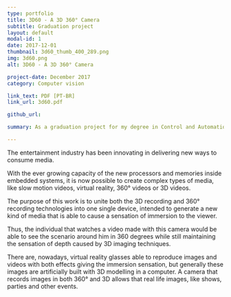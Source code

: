 ```yaml
---
type: portfolio
title: 3D60 - A 3D 360° Camera
subtitle: Graduation project
layout: default
modal-id: 1
date: 2017-12-01
thumbnail: 3d60_thumb_400_289.png
img: 3d60.png
alt: 3D60 - A 3D 360° Camera

project-date: December 2017
category: Computer vision

link_text: PDF [PT-BR]
link_url: 3d60.pdf

github_url: 

summary: As a graduation project for my degree in Control and Automation Engineering I developed with my group a camera capable of filming in 360° and 3D, and even build a prototype with 180° for proving the concept. Many computer vision and image processing techniques were employed into making this project.

---
```


The entertainment industry has been innovating in delivering new ways to consume media.

With the ever growing capacity of the new processors and memories inside embedded systems, it is now possible to create complex types of media, like slow motion videos, virtual reality, 360° videos or 3D videos. 

The purpose of this work is to unite both the 3D recording and 360° recording technologies into one single device, intended to generate a new kind of media that is able to cause a sensation of immersion to the viewer. 

Thus, the individual that watches a video made with this camera would be able to see the scenario around him in 360 degrees while still maintaining the sensation of depth caused by 3D imaging techniques. 

There are, nowadays, virtual reality glasses able to reproduce images and videos with both effects giving the immersion sensation, but generally these images are artificially built with 3D modelling in a computer. A camera that records images in both 360° and 3D allows that real life images, like shows, parties and other events.